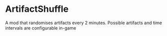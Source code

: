 # ArtifactShuffle

A mod that randomises artifacts every 2 minutes. 
Possible artifacts and time intervals are configurable in-game
